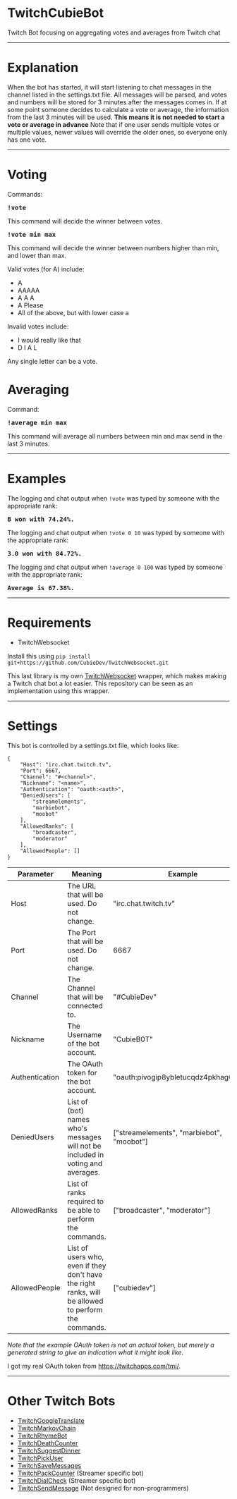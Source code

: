 # TwitchCubieBot
Twitch Bot focusing on aggregating votes and averages from Twitch chat

---
# Explanation
When the bot has started, it will start listening to chat messages in the channel listed in the settings.txt file. All messages will be parsed, and votes and numbers will be stored for 3 minutes after the messages comes in.
If at some point someone decides to calculate a vote or average, the information from the last 3 minutes will be used. <b>This means it is not needed to start a vote or average in advance</b> Note that if one user sends multiple votes or multiple values, newer values will override the older ones, so everyone only has one vote.

---
# Voting
Commands:
<pre>
<b>!vote</b>
</pre>
This command will decide the winner between votes.
<pre>
<b>!vote min max</b>
</pre>
This command will decide the winner between numbers higher than min, and lower than max.

Valid votes (for A) include:
* A
* AAAAA
* A A A
* A Please
* All of the above, but with lower case a

Invalid votes include:
* I would really like that
* D I A L

Any single letter can be a vote.

# Averaging
Command:
<pre>
<b>!average min max</b>
</pre>
This command will average all numbers between min and max send in the last 3 minutes.

---
# Examples

The logging and chat output when `!vote` was typed by someone with the appropriate rank:
<pre>
<b>B won with 74.24%.</b>
</pre>
The logging and chat output when `!vote 0 10` was typed by someone with the appropriate rank:
<pre>
<b>3.0 won with 84.72%.</b>
</pre>

The logging and chat output when `!average 0 100` was typed by someone with the appropriate rank:
<pre>
<b>Average is 67.38%.</b>
</pre>

---

# Requirements
* TwitchWebsocket

Install this using `pip install git+https://github.com/CubieDev/TwitchWebsocket.git`

This last library is my own [TwitchWebsocket](https://github.com/CubieDev/TwitchWebsocket) wrapper, which makes making a Twitch chat bot a lot easier.
This repository can be seen as an implementation using this wrapper.

---

# Settings
This bot is controlled by a settings.txt file, which looks like:
```
{
    "Host": "irc.chat.twitch.tv",
    "Port": 6667,
    "Channel": "#<channel>",
    "Nickname": "<name>",
    "Authentication": "oauth:<auth>",
    "DeniedUsers": [
        "streamelements",
        "marbiebot",
        "moobot"
    ],
    "AllowedRanks": [
        "broadcaster",
        "moderator"
    ],
    "AllowedPeople": []
}
```

| **Parameter**        | **Meaning** | **Example** |
| -------------------- | ----------- | ----------- |
| Host                 | The URL that will be used. Do not change.                         | "irc.chat.twitch.tv" |
| Port                 | The Port that will be used. Do not change.                        | 6667 |
| Channel              | The Channel that will be connected to.                            | "#CubieDev" |
| Nickname             | The Username of the bot account.                                  | "CubieB0T" |
| Authentication       | The OAuth token for the bot account.                              | "oauth:pivogip8ybletucqdz4pkhag6itbax" |
| DeniedUsers     | List of (bot) names who's messages will not be included in voting and averages. | ["streamelements", "marbiebot", "moobot"] |
| AllowedRanks  | List of ranks required to be able to perform the commands. | ["broadcaster", "moderator"] |
| AllowedPeople | List of users who, even if they don't have the right ranks, will be allowed to perform the commands. | ["cubiedev"] |

*Note that the example OAuth token is not an actual token, but merely a generated string to give an indication what it might look like.*

I got my real OAuth token from https://twitchapps.com/tmi/.

---

# Other Twitch Bots

* [TwitchGoogleTranslate](https://github.com/CubieDev/TwitchGoogleTranslate)
* [TwitchMarkovChain](https://github.com/CubieDev/TwitchMarkovChain)
* [TwitchRhymeBot](https://github.com/CubieDev/TwitchRhymeBot)
* [TwitchDeathCounter](https://github.com/CubieDev/TwitchDeathCounter)
* [TwitchSuggestDinner](https://github.com/CubieDev/TwitchSuggestDinner)
* [TwitchPickUser](https://github.com/CubieDev/TwitchPickUser)
* [TwitchSaveMessages](https://github.com/CubieDev/TwitchSaveMessages)
* [TwitchPackCounter](https://github.com/CubieDev/TwitchPackCounter) (Streamer specific bot)
* [TwitchDialCheck](https://github.com/CubieDev/TwitchDialCheck) (Streamer specific bot)
* [TwitchSendMessage](https://github.com/CubieDev/TwitchSendMessage) (Not designed for non-programmers)
